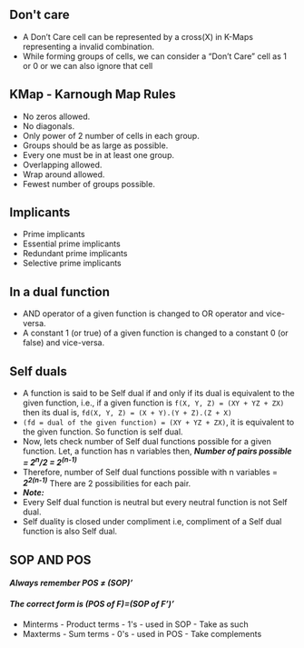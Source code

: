 ## Don't care
- A Don’t Care cell can be represented by a cross(X) in K-Maps representing a invalid combination. 
- While forming groups of cells, we can consider a “Don’t Care” cell as 1 or 0 or we can also ignore that cell
## KMap - Karnough Map Rules
- No zeros allowed.
- No diagonals.
- Only power of 2 number of cells in each group.
- Groups should be as large as possible.
- Every one must be in at least one group.
- Overlapping allowed.
- Wrap around allowed.
- Fewest number of groups possible.
## Implicants
- Prime implicants
- Essential prime implicants
- Redundant prime implicants
- Selective prime implicants
## In a dual function
- AND operator of a given function is changed to OR operator and vice-versa.
- A constant 1 (or true) of a given function is changed to a constant 0 (or false) and vice-versa.
## Self duals
- A function is said to be Self dual if and only if its dual is equivalent to the given function, i.e., if a given function is 
`f(X, Y, Z) = (XY + YZ + ZX)` then its dual is, `fd(X, Y, Z) = (X + Y).(Y + Z).(Z + X)` 
- `(fd = dual of the given function) = (XY + YZ + ZX)`, it is equivalent to the given function. So function is self dual.
- Now, lets check number of Self dual functions possible for a given function.
Let, a function has n variables then,
 ***Number of pairs possible = 2<sup>n</sup>/2 = 2<sup>(n-1)</sup>***
- Therefore, number of Self dual functions possible with n variables
= ***2<sup>2(n-1)</sup>***
There are 2 possibilities for each pair.
- ***Note:***
- Every Self dual function is neutral but every neutral function is not Self dual.
- Self duality is closed under compliment i.e, compliment of a Self dual function is also Self dual.
## SOP AND POS
#### *Always remember POS ≠ (SOP)’*
#### *The correct form is (POS of F)=(SOP of F’)’*
- Minterms - Product terms - 1's - used in SOP - Take as such 
- Maxterms - Sum terms     - 0's - used in POS - Take complements

